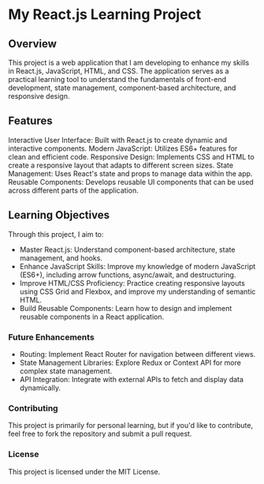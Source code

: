 # My React.js Learning Project

## Overview

This project is a web application that I am developing to enhance my skills in React.js, JavaScript, HTML, and CSS. The application serves as a practical learning tool to understand the fundamentals of front-end development, state management, component-based architecture, and responsive design.

## Features

Interactive User Interface: Built with React.js to create dynamic and interactive components.
Modern JavaScript: Utilizes ES6+ features for clean and efficient code.
Responsive Design: Implements CSS and HTML to create a responsive layout that adapts to different screen sizes.
State Management: Uses React's state and props to manage data within the app.
Reusable Components: Develops reusable UI components that can be used across different parts of the application.

## Learning Objectives

Through this project, I aim to:

- Master React.js: Understand component-based architecture, state management, and hooks.
- Enhance JavaScript Skills: Improve my knowledge of modern JavaScript (ES6+), including arrow functions, async/await, and destructuring.
- Improve HTML/CSS Proficiency: Practice creating responsive layouts using CSS Grid and Flexbox, and improve my understanding of semantic HTML.
- Build Reusable Components: Learn how to design and implement reusable components in a React application.

### Future Enhancements

- Routing: Implement React Router for navigation between different views.
- State Management Libraries: Explore Redux or Context API for more complex state management.
- API Integration: Integrate with external APIs to fetch and display data dynamically.

### Contributing

This project is primarily for personal learning, but if you'd like to contribute, feel free to fork the repository and submit a pull request.

### License

This project is licensed under the MIT License.

